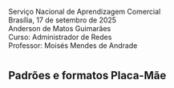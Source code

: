 Serviço Nacional de Aprendizagem Comercial  
Brasília, 17 de setembro de 2025  
Anderson de Matos Guimarães  
Curso:  Administrador de Redes  
Professor: Moisés Mendes de Andrade  

# 

## Padrões e formatos Placa-Mãe

